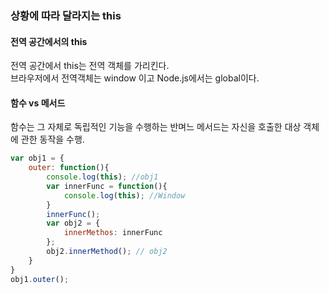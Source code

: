 ### 상황에 따라 달라지는 this

#### 전역 공간에서의 this
전역 공간에서 this는 전역 객체를 가리킨다. 
<br/>
브라우저에서 전역객체는 window 이고 Node.js에서는 global이다.


#### 함수 vs 메서드
함수는 그 자체로 독립적인 기능을 수행하는 반며느 메서드는 자신을 호출한 대상 객체에 관한 동작을 수행.
```js
var obj1 = {
    outer: function(){
        console.log(this); //obj1
        var innerFunc = function(){
            console.log(this); //Window
        }
        innerFunc();
        var obj2 = {
            innerMethos: innerFunc
        };
        obj2.innerMethod(); // obj2
    }
}
obj1.outer();
```